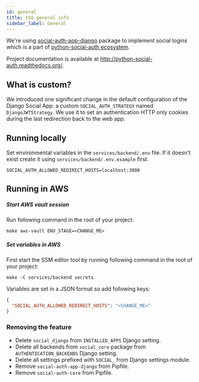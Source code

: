 ```yaml
---
id: general
title: SSO general info
sidebar_label: General
---
```


We're using [social-auth-app-django](https://github.com/python-social-auth/social-app-django) package to implement
social logins which is a part of [python-social-auth ecosystem](https://github.com/python-social-auth/social-core).

Project documentation is available at http://python-social-auth.readthedocs.org/.

## What is custom?

We introduced one significant change in the default configuration of the Django Social App:
a custom `SOCIAL_AUTH_STRATEGY` named `DjangoJWTStrategy`.
We use it to set an authentication HTTP only cookies during the last redirection back to the web app.

## Running locally

Set environmental variables in the `services/backend/.env` file.
If it doesn't exist create it using `services/backend/.env.example` first.

```
SOCIAL_AUTH_ALLOWED_REDIRECT_HOSTS=localhost:3000
```

## Running in AWS

##### Start AWS vault session

Run following command in the root of your project:

```shell
make aws-vault ENV_STAGE=<CHANGE_ME>
```

##### Set variables in AWS

First start the SSM editor tool by running following command in the root of your project:

```shell
make -C services/backend secrets
```

Variables are set in a JSON format so add following keys:

```json
{
  "SOCIAL_AUTH_ALLOWED_REDIRECT_HOSTS": "<CHANGE_ME>"
}
```

### Removing the feature

- Delete `social_django` from `INSTALLED_APPS` Django setting.
- Delete all backends from `social_core` package from `AUTHENTICATION_BACKENDS` Django setting.
- Delete all settings prefixed with `SOCIAL_` from Django settings module.
- Remove `social-auth-app-django` from Pipfile.
- Remove `social-auth-core` from Pipfile.
